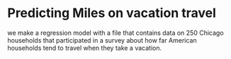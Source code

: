 # Predicting Miles on vacation travel
we make a regression model with a file that contains data on 250 Chicago households that participated in a survey about how far American  households tend to travel when they take a vacation.
